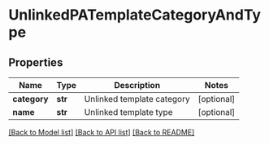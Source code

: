 # UnlinkedPATemplateCategoryAndType


## Properties
Name | Type | Description | Notes
------------ | ------------- | ------------- | -------------
**category** | **str** | Unlinked template category | [optional] 
**name** | **str** | Unlinked template type | [optional] 

[[Back to Model list]](../README.md#documentation-for-models) [[Back to API list]](../README.md#documentation-for-api-endpoints) [[Back to README]](../README.md)


